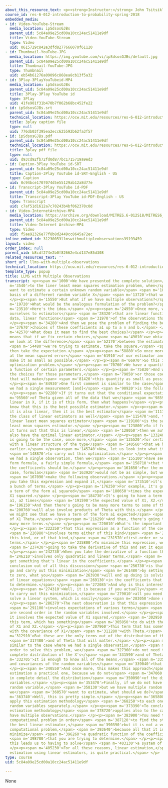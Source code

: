 ```yaml
---
about_this_resource_text: <p><strong>Instructor:</strong> John Tsitsiklis</p>
course_id: res-6-012-introduction-to-probability-spring-2018
embedded_media:
- id: Video-YouTube-Stream
  media_location: ipSdsosGJBs
  parent_uid: 5c84a09e25cd00a10cc24ac51411e9df
  title: Video-YouTube-Stream
  type: Video
  uid: 0615729c842e3dfd8277666070f61120
- id: Thumbnail-YouTube-JPG
  media_location: https://img.youtube.com/vi/ipSdsosGJBs/default.jpg
  parent_uid: 5c84a09e25cd00a10cc24ac51411e9df
  title: Thumbnail-YouTube-JPG
  type: Thumbnail
  uid: eb54b61276a09096c868ea8cb13f5a32
- id: 3Play-3PlayYouTubeid-MP4
  media_location: ipSdsosGJBs
  parent_uid: 5c84a09e25cd00a10cc24ac51411e9df
  title: 3Play-3Play YouTube id
  type: 3Play
  uid: 41fe901f31b470b7f062b68bc452fe22
- id: ipSdsosGJBs.srt
  parent_uid: 5c84a09e25cd00a10cc24ac51411e9df
  technical_location: https://ocw.mit.edu/resources/res-6-012-introduction-to-probability-spring-2018/part-ii-inference-limit-theorems/llms-with-multiple-observations/ipSdsosGJBs.srt
  title: 3play caption file
  type: null
  uid: 776db03f395ea2ecc625592b62fa3f57
- id: ipSdsosGJBs.pdf
  parent_uid: 5c84a09e25cd00a10cc24ac51411e9df
  technical_location: https://ocw.mit.edu/resources/res-6-012-introduction-to-probability-spring-2018/part-ii-inference-limit-theorems/llms-with-multiple-observations/ipSdsosGJBs.pdf
  title: 3play pdf file
  type: null
  uid: d93cd92fb72fd0d877bc1715719a9ed3
- id: Caption-3Play YouTube id-SRT
  parent_uid: 5c84a09e25cd00a10cc24ac51411e9df
  title: Caption-3Play YouTube id-SRT-English - US
  type: Caption
  uid: 0c94bce1707074d5e55129ab12a8d77e
- id: Transcript-3Play YouTube id-PDF
  parent_uid: 5c84a09e25cd00a10cc24ac51411e9df
  title: Transcript-3Play YouTube id-PDF-English - US
  type: Transcript
  uid: c7af51d1612a7c70243b4bf062370c0d
- id: Video-InternetArchive-MP4
  media_location: https://archive.org/download/MITRES.6-012S18/MITRES6_012S18_L17-07_300k.mp4
  parent_uid: 5c84a09e25cd00a10cc24ac51411e9df
  title: Video-Internet Archive-MP4
  type: Video
  uid: f5ae92326e77f8b8d2449cc8645a72ec
inline_embed_id: 31230053llmswithmultipleobservations39193459
layout: video
order_index: null
parent_uid: b8cdf274e2b0f82662e4cd137e85d308
related_resources_text: ''
short_url: llms-with-multiple-observations
technical_location: https://ocw.mit.edu/resources/res-6-012-introduction-to-probability-spring-2018/part-ii-inference-limit-theorems/llms-with-multiple-observations
template_type: popup
title: LLMS with Multiple Observations
transcript: <p><span m='1000'>We have presented the complete solution</span> <span
  m='3540'>to the liner least mean squares estimation problem, when</span> <span m='6920'>we
  want to estimate a certain unknown random variable</span> <span m='10430'>on the
  basis of a different random variable X</span> <span m='13720'>that we get to observe.</span>
  </p><p><span m='15550'>But what if we have multiple observations?</span> </p><p><span
  m='19720'>What would be the analogous formulation of the problem?</span> </p><p><span
  m='23510'>Here's the idea.</span> </p><p><span m='24950'>Once more, we restrict
  ourselves to estimators</span> <span m='28320'>that are linear functions of the
  data, linear functions</span> <span m='31970'>of the observations that we have.</span>
  </p><p><span m='34280'>And then we pose the problem of finding the best</span> <span
  m='37670'>choices of these coefficients a1 up to a n and b.</span> </p><p><span
  m='42570'>What does it mean to find the best choices?</span> </p><p><span m='45540'>It
  means that if we fix certain choices,</span> <span m='49010'>we obtain an estimator,
  we look at the difference</span> <span m='52170'>between the estimator and the quantity</span>
  <span m='54480'>we're trying to estimate, take the square,</span> <span m='56700'>and
  then take the expectation.</span> </p><p><span m='58880'>So once more, we're looking
  at the mean squared error</span> <span m='61910'>of our estimator and we try to
  make it as small as possible.</span> </p><p><span m='66970'>So this is a well-defined
  optimization problem.</span> </p><p><span m='70760'>We have a quantity, which is
  a function of certain parameters.</span> </p><p><span m='75830'>And we wish to find
  the choices for those parameters,</span> <span m='79050'>or those coefficients,
  that will make</span> <span m='81420'>this quantity as small as possible.</span>
  </p><p><span m='84930'>One first comment is similar to the case</span> <span m='87820'>where
  we had a single measurement [and]</span> <span m='90920'>is the following.</span>
  </p><p><span m='92280'>If it turns out that the conditional expectation</span> <span
  m='95560'>of Theta given all of the data that we</span> <span m='98590'>have is
  linear in X, if it is of this form, then what happens?</span> </p><p><span m='104440'>We
  know that this is the best possible estimator.</span> </p><p><span m='107990'>If
  it is also linear, then it is the best estimator</span> <span m='111720'>within
  the class of linear estimators as well</span> <span m='115470'>and, therefore, the
  linear least mean squares estimator</span> <span m='119100'>is the same as the general
  least mean squares estimator.</span> </p><p><span m='123800'>So if for some problems
  it turns out that this is linear,</span> <span m='128050'>then we automatically
  also have the optimal linear estimator.</span> </p><p><span m='133240'>And this
  is going to be the case, once more,</span> <span m='135520'>for certain normal problems
  with a linear structure of the type</span> <span m='140560'>that we have studied
  earlier.</span> </p><p><span m='145740'>Now, let us look into what it takes</span>
  <span m='148870'>to carry out this optimization.</span> </p><p><span m='152079'>If
  we had a single observation, then we</span> <span m='155100'>have seen a closed
  form formula, a fairly simple formula,</span> <span m='158710'>that tells us what
  the coefficients should be.</span> </p><p><span m='161650'>For the more general
  case, formulas</span> <span m='163920'>would not be as simple, but we can</span>
  <span m='167090'>make the following observations.</span> </p><p><span m='169700'>If
  you take this expression and expand it,</span> <span m='173510'>it's going to have
  a bunch of terms.</span> </p><p><span m='176250'>For example, it's going to have
  a term of the form a1 squared</span> <span m='180650'>times the expected value of
  X1 squared.</span> </p><p><span m='184730'>It's going to have a term such as twice
  a1, a2 times</span> <span m='191590'>the expected value of X1, X2.</span> </p><p><span
  m='196150'>And then there's going to be many more terms to some of them</span> <span
  m='200760'>will also involve products of Theta with this.</span> </p><p><span m='206920'>So
  we might see that we have a term of the form a1 expected</span> <span m='212829'>value
  of X1 Theta.</span> </p><p><span m='216290'>And then, there's going to be many,
  many more terms.</span> </p><p><span m='220010'>What's the important thing to notice?</span>
  </p><p><span m='222350'>That this expression as a function of the coefficient</span>
  <span m='226980'>involves terms either of this kind</span> <span m='229526'>or of
  this kind, or of that kind,</span> <span m='231570'>first-order or second-order
  terms.</span> </p><p><span m='235800'>To minimize this expression, we're</span>
  <span m='237430'>going to take the derivative of this and set it equal to 0.</span>
  </p><p><span m='242730'>When you take the derivative of a function that</span> <span
  m='246210'>involves only quadratic and linear terms,</span> <span m='249660'>you
  get something that's linear in the coefficients.</span> </p><p><span m='254410'>The
  conclusion out of all this discussion</span> <span m='256730'>is that when you actually
  go and carry out this minimization</span> <span m='261480'>by setting derivatives
  to zero, what you</span> <span m='263930'>will end up doing is solving a system
  of linear equations</span> <span m='269130'>in the coefficients that you're trying
  to determine.</span> </p><p><span m='272085'>And why is this interesting?</span>
  </p><p><span m='274310'>Well, it is because if you actually</span> <span m='276650'>want
  to carry out this minimization,</span> <span m='279010'>all you need to do is to
  solve a linear system, which is easily</span> <span m='283050'>done on a computer.</span>
  </p><p><span m='286370'>The next observation is that this expression only</span>
  <span m='291100'>involves expectations of various terms</span> <span m='295860'>that
  are second order in the random variables involved.</span> </p><p><span m='299750'>So
  it involves the expected value of X1 squared,</span> <span m='302950'>it involves
  this term, which has something</span> <span m='305050'>to do with the covariance
  of X1 and X2.</span> </p><p><span m='307960'>This term that has something to do
  with the covariance of X1</span> <span m='311280'>with Theta.</span> </p><p><span
  m='312910'>But these are the only terms out of the distribution of the X's</span>
  <span m='317480'>and of Theta that will matter.</span> </p><p><span m='320310'>So
  similar to the case where we had a single observation,</span> <span m='325420'>in
  order to solve this problem, we</span> <span m='327360'>do not need to know the
  complete distribution of the X's</span> <span m='331590'>and of Theta.</span> </p><p><span
  m='332705'>It is enough to know all of the means,</span> <span m='335570'>variances,
  and covariances of the random variables</span> <span m='339040'>that are involved.</span>
  </p><p><span m='340550'>And once more, this makes this approach</span> <span m='343390'>to
  estimation a practical one, because we do not</span> <span m='347060'>need to model
  in complete detail the distribution</span> <span m='350090'>of the different random
  variables.</span> </p><p><span m='353470'>Finally, if we do not have just one unknown
  random variable,</span> <span m='358130'>but we have multiple random variables that
  we</span> <span m='360570'>want to estimate, what should we do?</span> </p><p><span
  m='363740'>Well, this is pretty simple.</span> </p><p><span m='365800'>You just
  apply this estimation methodology</span> <span m='368250'>to each one of the unknown
  random variables separately.</span> </p><p><span m='373390'>To conclude, this linear
  estimation methodology</span> <span m='378720'>applies also to the case where you
  have multiple observations.</span> </p><p><span m='383900'>You need to solve a certain
  computational problem in order</span> <span m='387120'>to find the structure of
  the best linear estimator,</span> <span m='390390'>but it is not a very difficult
  computational problem,</span> <span m='393640'>because all that it involves is to
  minimize</span> <span m='396260'>a quadratic function of the coefficients</span>
  <span m='398780'>that you are trying to determine.</span> </p><p><span m='400720'>And
  this leads us to having to solve</span> <span m='403130'>a system of linear equations.</span>
  </p><p><span m='405230'>For all these reasons, linear estimation,</span> <span m='408420'>or
  estimation using linear estimators, is quite practical.</span> </p>
type: course
uid: 5c84a09e25cd00a10cc24ac51411e9df

---
```

None